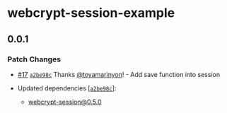 # webcrypt-session-example

## 0.0.1

### Patch Changes

- [#17](https://github.com/toyamarinyon/webcrypt-session/pull/17) [`a2be98c`](https://github.com/toyamarinyon/webcrypt-session/commit/a2be98c5c519d93961dd606034c2c64295013347) Thanks [@toyamarinyon](https://github.com/toyamarinyon)! - Add save function into session

- Updated dependencies [[`a2be98c`](https://github.com/toyamarinyon/webcrypt-session/commit/a2be98c5c519d93961dd606034c2c64295013347)]:
  - webcrypt-session@0.5.0
